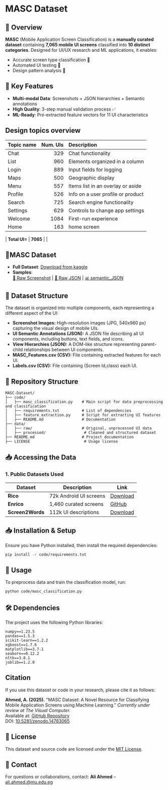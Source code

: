 # MASC Dataset

## 📌 Overview
**MASC** (Mobile Application Screen Classification) is a **manually curated dataset** containing **7,065 mobile UI screens** classified into **10 distinct categories**. Designed for UI/UX research and ML applications, it enables:
- Accurate screen type classification 📱
- Automated UI testing 🤖
- Design pattern analysis 🎨

## 🌟 Key Features
- **Multi-modal Data**: Screenshots + JSON hierarchies + Semantic annotations
- **High Quality**: 3-step manual validation process ✅
- **ML-Ready**: Pre-extracted feature vectors for 11 UI characteristics

## Design topics overview

| Topic name  | Num. UIs | Description                        |
| :---        |     ---: | :---                               |
| Chat        |      329 | Chat functionality                 |
| List        |      960 | Elements organized in a column     |
| Login       |      889 | Input fields for logging           |
| Maps        |      500 | Geographic display                 |
| Menu        |      557 | Items list in an overlay or aside  |
| Profile     |      526 | Info on a user profile or product  |
| Search      |      725 | Search engine functionality        |
| Settings    |      629 | Controls to change app settings    |
| Welcome     |     1084 | First-run experience               |
| Home        |      163 | home screen                        |

| **Total UI=**   |     **7065** |                                    |

## 📂MASC Dataset
- **Full Dataset**: [Download from kaggle]((https://www.kaggle.com/api/v1/datasets/download/alihmed/masc-dataset))
- **Samples**:  
  [📸 Raw Screenshot](https://github.com/Ali-Aahmed/MASC-Dataset/blob/main/data/raw_samples/315-screenshot.jpg) | 
  [📝 Raw JSON](https://github.com/Ali-Aahmed/MASC-Dataset/blob/main/data/raw_samples/315-screenshot.json) |
  [📊 semantic_JSON](https://github.com/Ali-Aahmed/MASC-Dataset/blob/main/data/raw_samples/315-semantic.json)
  
## 📂 Dataset Structure
The dataset is organized into multiple components, each representing a different aspect of the UI:

- **Screenshot Images:** High-resolution images (JPG, 540x960 px) capturing the visual design of mobile UIs.
- **UI Semantic Annotations (JSON):** A JSON file describing all UI components, including buttons, text fields, and icons.
- **View Hierarchies (JSON):** A DOM-like structure representing parent-child relationships between UI components.
- **MASC_Features.csv (CSV):** File containing extracted features for each UI.
- **Labels.csv (CSV):** File containing  (Screen Id,class) each UI.

## 📁 Repository Structure
```
MASC-Dataset/
├── code/
│   ├── masc_classification.py    # Main script for data preprocessing and classification
│   ├── requirements.txt          # List of dependencies
│   ├── feature_extraction.py     # Script for extracting UI features
│   ├── README.md                 # Documentation
├── data/
│   ├── raw/                      # Original, unprocessed UI data
│   ├── processed/                 # Cleaned and structured dataset
├── README.md                     # Project documentation
├── LICENSE                        # Usage license
```

## 📥 Accessing the Data
### 1. Public Datasets Used
| Dataset | Description | Link |
|---------|-------------|------|
| **Rico** | 72k Android UI screens | [Download](https://interactionmining.org/rico) |
| **Enrico** | 1,460 curated screens | [GitHub](https://github.com/luileito/enrico) |
| **Screen2Words** | 112k UI descriptions | [Download](https://github.com/google-research/google-research/tree/master/screen2words) |

## 📥 Installation & Setup
Ensure you have Python installed, then install the required dependencies:
```bash
pip install -r code/requirements.txt
```

## 🚀 Usage
To preprocess data and train the classification model, run:
```bash
python code/masc_classification.py
```

## 🛠 Dependencies
The project uses the following Python libraries:
```text
numpy==1.23.5
pandas==1.5.3
scikit-learn==1.2.2
xgboost==1.7.6
matplotlib==3.7.1
seaborn==0.12.2
nltk==3.8.1
joblib==1.2.0
```
## Citation
If you use this dataset or code in your research, please cite it as follows:

**Ahmed, A. (2025).** "MASC Dataset: A Novel Resource for Classifying Mobile Application Screens using Machine Learning." *Currently under review at The Visual Computer.*  
Available at: [GitHub Repository](https://github.com/Ali-Aahmed/MASC-Dataset)  
DOI: [10.5281/zenodo.14783065](https://doi.org/10.5281/zenodo.14783065)


## 📜 License
This dataset and source code are licensed under the [MIT License](LICENSE).

## 📧 Contact
For questions or collaborations, contact:
**Ali Ahmed** – ali.ahmed.@mu.edu.eg
